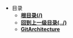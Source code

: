* 目录
    - [**根目录(/)**](/README)
    - [**回到上一级目录(../)**](/README)
    - [**GitArchitecture**](/study/Architecture)
